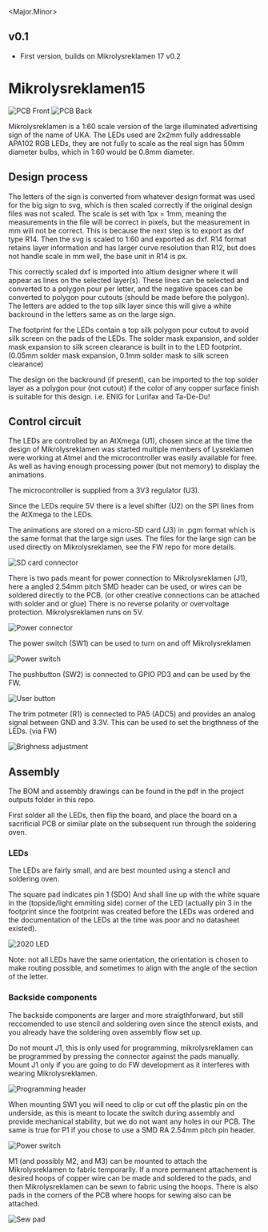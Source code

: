 \<Major.Minor\>

## v0.1
- First version, builds on Mikrolysreklamen 17 v0.2

# Mikrolysreklamen15

![PCB Front](img/PCB_Front.png "PCB Front")
![PCB Back](img/PCB_Back.png "PCB Back")

Mikrolysreklamen is a 1:60 scale version of the large illuminated advertising sign of the name of UKA. The LEDs used are 2x2mm fully addressable APA102 RGB LEDs, they are not fully to scale as the real sign has 50mm diameter bulbs, which in 1:60 would be 0.8mm diameter.

## Design process

The letters of the sign is converted from whatever design format was used for the big sign to svg, which is then scaled correctly if the original design files was not scaled. The scale is set with 1px = 1mm, meaning the measurements in the file will be correct in pixels, but the measurement in mm will not be correct. This is because the next step is to export as dxf type R14. Then the svg is scaled to 1:60 and exported as dxf. R14 format retains layer information and has larger curve resolution than R12, but does not handle scale in mm well, the base unit in R14 is px.

This correctly scaled dxf is imported into altium designer where it will appear as lines on the selected layer(s). These lines can be selected and converted to a polygon pour per letter, and the negative spaces can be converted to polygon pour cutouts (should be made before the polygon). The letters are added to the top silk layer since this will give a white backround in the letters same as on the large sign.

The footprint for the LEDs contain a top silk polygon pour cutout to avoid silk screen on the pads of the LEDs. The solder mask expansion, and solder mask expansion to silk screen clearance is built in to the LED footprint. (0.05mm solder mask expansion, 0.1mm solder mask to silk screen clearance)

The design on the backround (if present), can be imported to the top solder layer as a polygon pour (not cutout) if the color of any copper surface finish is suitable for this design. i.e. ENIG for Lurifax and Ta-De-Du!

## Control circuit

The LEDs are controlled by an AtXmega (U1), chosen since at the time the design of Mikrolysreklamen was started multiple members of Lysreklamen were working at Atmel and the microcontroller was easily available for free. As well as having enough processing power (but not memory) to display the animations.

The microcontroller is supplied from a 3V3 regulator (U3).

Since the LEDs require 5V there is a level shifter (U2) on the SPI lines from the AtXmega to the LEDs.

The animations are stored on a micro-SD card (J3) in .pgm format which is the same format that the large sign uses. The files for the large sign can be used directly on Mikrolysreklamen, see the FW repo for more details.

![SD card connector](img/J3.png "J3")

There is two pads meant for power connection to Mikrolysreklamen (J1), here a angled 2.54mm pitch SMD header can be used, or wires can be soldered directly to the PCB. (or other creative connections can be attached with solder and or glue)
There is no reverse polarity or overvoltage protection. Mikrolysreklamen runs on 5V.

![Power connector](img/P1.png "P1")

The power switch (SW1) can be used to turn on and off Mikrolysreklamen

![Power switch](img/SW1.png "SW1")

The pushbutton (SW2) is connected to GPIO PD3 and can be used by the FW.

![User button](img/SW2.png "SW2")

The trim potmeter (R1) is connected to PA5 (ADC5) and provides an analog signal between GND and 3.3V. This can be used to set the brigthness of the LEDs. (via FW)

![Brighness adjustment](img/R1.png "R1")

## Assembly

The BOM and assembly drawings can be found in the pdf in the project outputs folder in this repo.

First solder all the LEDs, then flip the board, and place the board on a sacrificial PCB or similar plate on the subsequent run through the soldering oven.

### LEDs

The LEDs are fairly small, and are best mounted using a stencil and soldering oven.

The square pad indicates pin 1 (SDO) And shall line up with the white square in the (topside/light emmiting side) corner of the LED (actually pin 3 in the footprint since the footprint was created before the LEDs was ordered and the documentation of the LEDs at the time was poor and no datasheet existed).

![2020 LED](img/D1.png "D1")

Note: not all LEDs have the same orientation, the orientation is chosen to make routing possible, and sometimes to align with the angle of the section of the letter.

### Backside components

The backside components are larger and more straigthforward, but still reccomended to use stencil and soldering oven since the stencil exists, and you already have the soldering oven assembly flow set up.

Do not mount J1, this is only used for programming, mikrolysreklamen can be programmed by pressing the connector against the pads manually. Mount J1 only if you are going to do FW development as it interferes with wearing Mikrolysreklamen.

![Programming header](img/J1.png "J1")

When mounting SW1 you will need to clip or cut off the plastic pin on the underside, as this is meant to locate the switch during assembly and provide mechanical stability, but we do not want any holes in our PCB. The same is true for P1 if you chose to use a SMD RA 2.54mm pitch pin header.

![Power switch](img/SW1.png "SW1")

M1 (and possibly M2, and M3) can be mounted to attach the Mikrolysreklamen to fabric temporarily. If a more permanent attachement is desired hoops of copper wire can be made and soldered to the pads, and then Mikrolysreklamen can be sewn to fabric using the hoops. There is also pads in the corners of the PCB where hoops for sewing also can be attached.

![Sew pad](img/Sew_pad.png "Sew_pad")